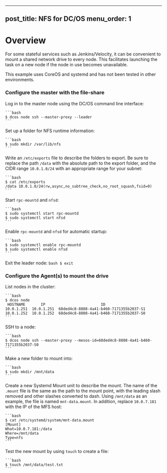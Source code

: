 ---
post_title: NFS for DC/OS
menu_order: 1
-------------

# Overview

For some stateful services such as Jenkins/Velocity, it can be convenient to mount a shared network drive to every node. This facilitates launching the task on a new node if the node in use becomes unavailable.

This example uses CoreOS and systemd and has not been tested in other environments.

### Configure the master with the file-share

Log in to the master node using the DC/OS command line interface:

    ```bash
    $ dcos node ssh --master-proxy --leader
    ```

Set up a folder for NFS runtime information:

    ```bash
    $ sudo mkdir /var/lib/nfs
    ```

Write an `/etc/exports` file to describe the folders to export. Be sure to replace the path `/data` with the absolute path to the export folder, and the CIDR range `10.0.1.0/24` with an appropriate range for your subnet:

    ```bash
    $ cat /etc/exports
    /data 10.0.1.0/24(rw,async,no_subtree_check,no_root_squash,fsid=0)
    ```

Start `rpc-mountd` and `nfsd`:

    ```bash
    $ sudo systemctl start rpc-mountd
    $ sudo systemctl start nfsd
    ```

Enable `rpc-mountd` and `nfsd` for automatic startup:

    ```bash
    $ sudo systemctl enable rpc-mountd
    $ sudo systemctl enable nfsd
    ```

Exit the leader node:
    ```bash
    $ exit
    ```

### Configure the Agent(s) to mount the drive

List nodes in the cluster:

    ```bash
    $ dcos node
     HOSTNAME       IP                         ID                    
    10.0.1.251  10.0.1.251  68ded4c8-8808-4a41-b460-7171355b2037-S1  
    10.0.1.252  10.0.1.252  68ded4c8-8808-4a41-b460-7171355b2037-S0
    ```

SSH to a node:

    ```bash
    $ dcos node ssh --master-proxy --mesos-id=68ded4c8-8808-4a41-b460-7171355b2037-S0
    ```

Make a new folder to mount into:

    ```bash
    $ sudo mkdir /mnt/data
    ```

Create a new Systemd Mount unit to describe the mount. The name of the `.mount` file is the same as the path to the mount point, with the leading slash removed and other slashes converted to dash. Using `/mnt/data` as an example, the file is named `mnt-data.mount`. In addition, replace `10.0.7.181` with the IP of the MFS host:

    ```bash
    $ cat /etc/systemd/system/mnt-data.mount
    [Mount]
    What=10.0.7.181:/data
    Where=/mnt/data
    Type=nfs
    ```

Test the new mount by using `touch` to create a file:

    ```bash
    $ touch /mnt/data/test.txt
    ```
